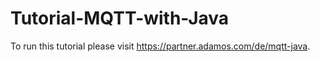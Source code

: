# Tutorial-MQTT-with-Java

To run this tutorial please visit https://partner.adamos.com/de/mqtt-java.

